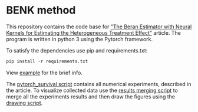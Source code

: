 # BENK method
This repository contains the code base for ["The Beran Estimator with Neural Kernels for Estimating the Heterogeneous Treatment Effect"](https://arxiv.org/abs/2211.10793) article. The program is written in python 3 using the Pytorch framework.

To satisfy the dependencies use pip and requirements.txt:

```python
pip install -r requirements.txt
```

View [example](Example.ipynb) for the brief info.

The [pytorch_survival script](pytorch_survival.py) contains all numerical experiments, described in the article. To visualize collected data use the [results merging script](merge_script.py) to merge all the experiments results and then draw the figures using the [drawing script](survival_drawing_script.py).
